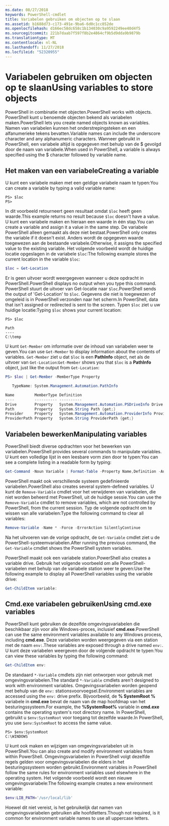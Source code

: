 ```yaml
---
ms.date: 08/27/2018
keywords: PowerShell-cmdlet
title: Variabelen gebruiken om objecten op te slaan
ms.assetid: b1688d73-c173-491e-9ba6-6d0c1cc852de
ms.openlocfilehash: d166ec58dc658c1b134030c9a9592249ee40d4f5
ms.sourcegitcommit: 221b7daab7f597f8b2e4864cf9b5d9dda9b9879b
ms.translationtype: MT
ms.contentlocale: nl-NL
ms.lasthandoff: 11/27/2018
ms.locfileid: "52320955"
---
```

# <a name="using-variables-to-store-objects"></a><span data-ttu-id="0b96a-103">Variabelen gebruiken om objecten op te slaan</span><span class="sxs-lookup"><span data-stu-id="0b96a-103">Using variables to store objects</span></span>

<span data-ttu-id="0b96a-104">PowerShell in combinatie met objecten.</span><span class="sxs-lookup"><span data-stu-id="0b96a-104">PowerShell works with objects.</span></span> <span data-ttu-id="0b96a-105">PowerShell kunt u benoemde objecten bekend als variabelen maken.</span><span class="sxs-lookup"><span data-stu-id="0b96a-105">PowerShell lets you create named objects known as variables.</span></span>
<span data-ttu-id="0b96a-106">Namen van variabelen kunnen het onderstrepingsteken en een alfanumerieke tekens bevatten.</span><span class="sxs-lookup"><span data-stu-id="0b96a-106">Variable names can include the underscore character and any alphanumeric characters.</span></span> <span data-ttu-id="0b96a-107">Wanneer gebruikt in PowerShell, een variabele altijd is opgegeven met behulp van de \$ gevolgd door de naam van variabele.</span><span class="sxs-lookup"><span data-stu-id="0b96a-107">When used in PowerShell, a variable is always specified using the \$ character followed by variable name.</span></span>

## <a name="creating-a-variable"></a><span data-ttu-id="0b96a-108">Het maken van een variabele</span><span class="sxs-lookup"><span data-stu-id="0b96a-108">Creating a variable</span></span>

<span data-ttu-id="0b96a-109">U kunt een variabele maken met een geldige variabele naam te typen:</span><span class="sxs-lookup"><span data-stu-id="0b96a-109">You can create a variable by typing a valid variable name:</span></span>

```
PS> $loc
PS>
```

<span data-ttu-id="0b96a-110">In dit voorbeeld retourneert geen resultaat omdat `$loc` heeft geen waarde.</span><span class="sxs-lookup"><span data-stu-id="0b96a-110">This example returns no result because `$loc` doesn't have a value.</span></span> <span data-ttu-id="0b96a-111">U kunt een variabele maken en hieraan een waarde in één stap.</span><span class="sxs-lookup"><span data-stu-id="0b96a-111">You can create a variable and assign it a value in the same step.</span></span> <span data-ttu-id="0b96a-112">De variabele PowerShell alleen gemaakt als deze niet bestaat.</span><span class="sxs-lookup"><span data-stu-id="0b96a-112">PowerShell only creates the variable if it doesn't exist.</span></span>
<span data-ttu-id="0b96a-113">Anders wordt de opgegeven waarde toegewezen aan de bestaande variabele.</span><span class="sxs-lookup"><span data-stu-id="0b96a-113">Otherwise, it assigns the specified value to the existing variable.</span></span> <span data-ttu-id="0b96a-114">Het volgende voorbeeld wordt de huidige locatie opgeslagen in de variabele `$loc`:</span><span class="sxs-lookup"><span data-stu-id="0b96a-114">The following example stores the current location in the variable `$loc`:</span></span>

```powershell
$loc = Get-Location
```

<span data-ttu-id="0b96a-115">Er is geen uitvoer wordt weergegeven wanneer u deze opdracht in PowerShell.</span><span class="sxs-lookup"><span data-stu-id="0b96a-115">PowerShell displays no output when you type this command.</span></span> <span data-ttu-id="0b96a-116">PowerShell stuurt de uitvoer van Get-locatie naar `$loc`.</span><span class="sxs-lookup"><span data-stu-id="0b96a-116">PowerShell sends the output of 'Get-Location' to `$loc`.</span></span> <span data-ttu-id="0b96a-117">Gegevens die niet is toegewezen of omgeleid is in PowerShell verzonden naar het scherm.</span><span class="sxs-lookup"><span data-stu-id="0b96a-117">In PowerShell, data that isn't assigned or redirected is sent to the screen.</span></span> <span data-ttu-id="0b96a-118">Typen `$loc` ziet u uw huidige locatie:</span><span class="sxs-lookup"><span data-stu-id="0b96a-118">Typing `$loc` shows your current location:</span></span>

```
PS> $loc

Path
----
C:\temp
```

<span data-ttu-id="0b96a-119">U kunt `Get-Member` om informatie over de inhoud van variabelen weer te geven.</span><span class="sxs-lookup"><span data-stu-id="0b96a-119">You can use `Get-Member` to display information about the contents of variables.</span></span> <span data-ttu-id="0b96a-120">`Get-Member` ziet u dat `$loc` is een **PathInfo** object, net als de uitvoer van `Get-Location`:</span><span class="sxs-lookup"><span data-stu-id="0b96a-120">`Get-Member` shows you that `$loc` is a **PathInfo** object, just like the output from `Get-Location`:</span></span>

```powershell
PS> $loc | Get-Member -MemberType Property

   TypeName: System.Management.Automation.PathInfo

Name         MemberType Definition
----         ---------- ----------
Drive        Property   System.Management.Automation.PSDriveInfo Drive {get;}
Path         Property   System.String Path {get;}
Provider     Property   System.Management.Automation.ProviderInfo Provider {...
ProviderPath Property   System.String ProviderPath {get;}
```

## <a name="manipulating-variables"></a><span data-ttu-id="0b96a-121">Variabelen bewerken</span><span class="sxs-lookup"><span data-stu-id="0b96a-121">Manipulating variables</span></span>

<span data-ttu-id="0b96a-122">PowerShell biedt diverse opdrachten voor het bewerken van variabelen.</span><span class="sxs-lookup"><span data-stu-id="0b96a-122">PowerShell provides several commands to manipulate variables.</span></span> <span data-ttu-id="0b96a-123">U kunt een volledige lijst in een leesbare vorm zien door te typen:</span><span class="sxs-lookup"><span data-stu-id="0b96a-123">You can see a complete listing in a readable form by typing:</span></span>

```powershell
Get-Command -Noun Variable | Format-Table -Property Name,Definition -AutoSize -Wrap
```

<span data-ttu-id="0b96a-124">PowerShell maakt ook verschillende systeem gedefinieerde variabelen.</span><span class="sxs-lookup"><span data-stu-id="0b96a-124">PowerShell also creates several system-defined variables.</span></span> <span data-ttu-id="0b96a-125">U kunt de `Remove-Variable` cmdlet voor het verwijderen van variabelen, die niet worden beheerd met PowerShell, uit de huidige sessie.</span><span class="sxs-lookup"><span data-stu-id="0b96a-125">You can use the `Remove-Variable` cmdlet to remove variables, which are not controlled by PowerShell, from the current session.</span></span> <span data-ttu-id="0b96a-126">Typ de volgende opdracht om te wissen van alle variabelen:</span><span class="sxs-lookup"><span data-stu-id="0b96a-126">Type the following command to clear all variables:</span></span>

```powershell
Remove-Variable -Name * -Force -ErrorAction SilentlyContinue
```

<span data-ttu-id="0b96a-127">Na het uitvoeren van de vorige opdracht, de `Get-Variable` cmdlet ziet u de PowerShell-systeemvariabelen.</span><span class="sxs-lookup"><span data-stu-id="0b96a-127">After running the previous command, the `Get-Variable` cmdlet shows the PowerShell system variables.</span></span>

<span data-ttu-id="0b96a-128">PowerShell maakt ook een variabele station.</span><span class="sxs-lookup"><span data-stu-id="0b96a-128">PowerShell also creates a variable drive.</span></span> <span data-ttu-id="0b96a-129">Gebruik het volgende voorbeeld om alle PowerShell-variabelen met behulp van de variabele station weer te geven:</span><span class="sxs-lookup"><span data-stu-id="0b96a-129">Use the following example to display all PowerShell variables using the variable drive:</span></span>

```powershell
Get-ChildItem variable:
```

## <a name="using-cmdexe-variables"></a><span data-ttu-id="0b96a-130">Cmd.exe variabelen gebruiken</span><span class="sxs-lookup"><span data-stu-id="0b96a-130">Using cmd.exe variables</span></span>

<span data-ttu-id="0b96a-131">PowerShell kunt gebruiken de dezelfde omgevingsvariabelen die beschikbaar zijn voor alle Windows-proces, inclusief **cmd.exe**.</span><span class="sxs-lookup"><span data-stu-id="0b96a-131">PowerShell can use the same environment variables available to any Windows process, including **cmd.exe**.</span></span> <span data-ttu-id="0b96a-132">Deze variabelen worden weergegeven via een station met de naam `env:`.</span><span class="sxs-lookup"><span data-stu-id="0b96a-132">These variables are exposed through a drive named `env:`.</span></span> <span data-ttu-id="0b96a-133">U kunt deze variabelen weergeven door de volgende opdracht te typen:</span><span class="sxs-lookup"><span data-stu-id="0b96a-133">You can view these variables by typing the following command:</span></span>

```powershell
Get-ChildItem env:
```

<span data-ttu-id="0b96a-134">De standaard `*-Variable` cmdlets zijn niet ontworpen voor gebruik met omgevingsvariabelen.</span><span class="sxs-lookup"><span data-stu-id="0b96a-134">The standard `*-Variable` cmdlets aren't designed to work with environment variables.</span></span> <span data-ttu-id="0b96a-135">Omgevingsvariabelen worden geopend met behulp van de `env:` stationsvoorvoegsel.</span><span class="sxs-lookup"><span data-stu-id="0b96a-135">Environment variables are accessed using the `env:` drive prefix.</span></span> <span data-ttu-id="0b96a-136">Bijvoorbeeld, de **% SystemRoot %** variabele in **cmd.exe** bevat de naam van de map hoofdmap van het besturingssysteem.</span><span class="sxs-lookup"><span data-stu-id="0b96a-136">For example, the **%SystemRoot%** variable in **cmd.exe** contains the operating system's root directory name.</span></span> <span data-ttu-id="0b96a-137">In PowerShell, gebruikt u `$env:SystemRoot` voor toegang tot dezelfde waarde.</span><span class="sxs-lookup"><span data-stu-id="0b96a-137">In PowerShell, you use `$env:SystemRoot` to access the same value.</span></span>

```
PS> $env:SystemRoot
C:\WINDOWS
```

<span data-ttu-id="0b96a-138">U kunt ook maken en wijzigen van omgevingsvariabelen uit in PowerShell.</span><span class="sxs-lookup"><span data-stu-id="0b96a-138">You can also create and modify environment variables from within PowerShell.</span></span> <span data-ttu-id="0b96a-139">Omgevingsvariabelen in PowerShell volgt dezelfde regels gelden voor omgevingsvariabelen die elders in het besturingssysteem worden gebruikt.</span><span class="sxs-lookup"><span data-stu-id="0b96a-139">Environment variables in PowerShell follow the same rules for environment variables used elsewhere in the operating system.</span></span> <span data-ttu-id="0b96a-140">Het volgende voorbeeld wordt een nieuwe omgevingsvariabele:</span><span class="sxs-lookup"><span data-stu-id="0b96a-140">The following example creates a new environment variable:</span></span>

```powershell
$env:LIB_PATH='/usr/local/lib'
```

<span data-ttu-id="0b96a-141">Hoewel dit niet vereist, is het gebruikelijk dat namen van omgevingsvariabelen gebruiken alle hoofdletters.</span><span class="sxs-lookup"><span data-stu-id="0b96a-141">Though not required, is it common for environment variable names to use all uppercase letters.</span></span>
